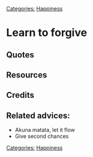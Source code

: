[Categories:](../Categories/index.md) [Happiness](../Categories/Happiness.md)
# Learn to forgive


## Quotes

## Resources

## Credits

## Related advices:

- Akuna matata, let it flow
- Give second chances

[Categories:](../Categories/index.md) [Happiness](../Categories/Happiness.md)